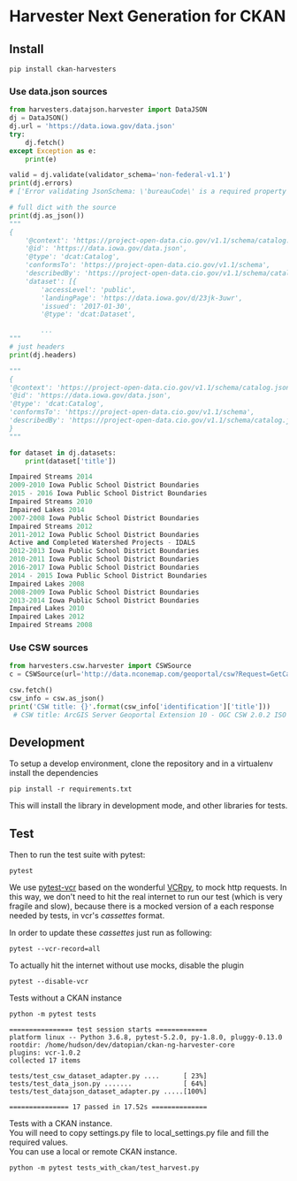# Harvester Next Generation for CKAN

## Install

```
pip install ckan-harvesters
```


### Use data.json sources

```python
from harvesters.datajson.harvester import DataJSON
dj = DataJSON()
dj.url = 'https://data.iowa.gov/data.json'
try:
	dj.fetch()
except Exception as e:
	print(e)

valid = dj.validate(validator_schema='non-federal-v1.1')
print(dj.errors)
# ['Error validating JsonSchema: \'bureauCode\' is a required property ...

# full dict with the source
print(dj.as_json())
"""
{
	'@context': 'https://project-open-data.cio.gov/v1.1/schema/catalog.jsonld',
	'@id': 'https://data.iowa.gov/data.json',
	'@type': 'dcat:Catalog',
	'conformsTo': 'https://project-open-data.cio.gov/v1.1/schema',
	'describedBy': 'https://project-open-data.cio.gov/v1.1/schema/catalog.json',
	'dataset': [{
		'accessLevel': 'public',
		'landingPage': 'https://data.iowa.gov/d/23jk-3uwr',
		'issued': '2017-01-30',
		'@type': 'dcat:Dataset',

        ... 
"""
# just headers
print(dj.headers)

"""
{
'@context': 'https://project-open-data.cio.gov/v1.1/schema/catalog.jsonld',
'@id': 'https://data.iowa.gov/data.json',
'@type': 'dcat:Catalog',
'conformsTo': 'https://project-open-data.cio.gov/v1.1/schema',
'describedBy': 'https://project-open-data.cio.gov/v1.1/schema/catalog.json',
}
"""

for dataset in dj.datasets:
    print(dataset['title'])

Impaired Streams 2014
2009-2010 Iowa Public School District Boundaries
2015 - 2016 Iowa Public School District Boundaries
Impaired Streams 2010
Impaired Lakes 2014
2007-2008 Iowa Public School District Boundaries
Impaired Streams 2012
2011-2012 Iowa Public School District Boundaries
Active and Completed Watershed Projects - IDALS
2012-2013 Iowa Public School District Boundaries
2010-2011 Iowa Public School District Boundaries
2016-2017 Iowa Public School District Boundaries
2014 - 2015 Iowa Public School District Boundaries
Impaired Lakes 2008
2008-2009 Iowa Public School District Boundaries
2013-2014 Iowa Public School District Boundaries
Impaired Lakes 2010
Impaired Lakes 2012
Impaired Streams 2008

```


### Use CSW sources

```python
from harvesters.csw.harvester import CSWSource
c = CSWSource(url='http://data.nconemap.com/geoportal/csw?Request=GetCapabilities&Service=CSW&Version=2.0.2')

csw.fetch()
csw_info = csw.as_json()
print('CSW title: {}'.format(csw_info['identification']['title']))
 # CSW title: ArcGIS Server Geoportal Extension 10 - OGC CSW 2.0.2 ISO AP
```

## Development

To setup a develop environment, clone the repository and in a virtualenv install the dependencies

```
pip install -r requirements.txt
```

This will install the library in development mode, and other libraries for tests. 

## Test

Then to run the test suite with pytest:

```
pytest
```

We use [pytest-vcr](https://pytest-vcr.readthedocs.io/en/latest/) based on the wonderful [VCRpy](https://vcrpy.readthedocs.io/en/latest/), to mock http requests. In this way, we don't need to hit the real internet to run our test (which is very fragile and slow), because there is a mocked version of a each response needed by tests, in vcr's *cassettes* format. 

In order to update these *cassettes* just run as following: 

```
pytest --vcr-record=all
```

To actually hit the internet without use mocks, disable the plugin 

```
pytest --disable-vcr
```

Tests without a CKAN instance

```
python -m pytest tests

================ test session starts =============
platform linux -- Python 3.6.8, pytest-5.2.0, py-1.8.0, pluggy-0.13.0
rootdir: /home/hudson/dev/datopian/ckan-ng-harvester-core
plugins: vcr-1.0.2
collected 17 items                                                                                                                                                          

tests/test_csw_dataset_adapter.py ....      [ 23%]
tests/test_data_json.py .......             [ 64%]
tests/test_datajson_dataset_adapter.py .....[100%]

=============== 17 passed in 17.52s ==============
```

Tests with a CKAN instance.  
You will need to copy settings.py file to local_settings.py file and fill the required values.  
You can use a local or remote CKAN instance.  


```
python -m pytest tests_with_ckan/test_harvest.py
```
